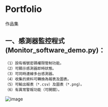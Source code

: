 # Portfolio #
作品集

## 一、感測器監控程式(Monitor_software_demo.py)： ##
    （1）設有帳號密碼權限管制功能。
    （2）可顯示感測器即時狀態。
    （3）可同時連線多台感測器。
    （4）收集的資料可轉換為報表及圖表。
    （5）可輸出報表（*.csv）及圖表（*.png）。
    （6）有異常警報功能（可開關）。
![image](https://user-images.githubusercontent.com/48218517/186460031-f6317dd1-575d-45eb-a6e0-358196e8316b.png)

